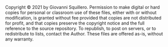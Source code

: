 Copyright © 2021 by Giovanni Squillero. Permission to make digital or
hard copies for personal or classroom use of these files, either with
or without modification, is granted without fee provided that copies
are not distributed for profit, and that copies preserve the copyright
notice and the full reference to the source repository. To republish,
to post on servers, or to redistribute to lists, contact the Author.
These files are offered as-is, without any warranty.
